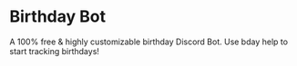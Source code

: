 # Birthday Bot

A 100% free & highly customizable birthday Discord Bot. Use bday help to start tracking birthdays!
